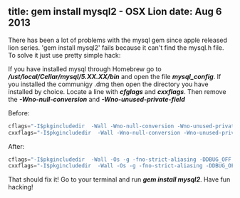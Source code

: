 title: gem install mysql2 - OSX Lion
date: Aug 6 2013
---

There has been a lot of problems with the mysql gem since apple released lion series. 'gem install mysql2' fails because it can't find the mysql.h file. To solve it just use pretty simple hack:

If you have installed mysql through Homebrew go to ***/ust/local/Cellar/mysql/5.XX.XX/bin*** and open the file ***mysql_config***. If you installed the communigy .dmg then open the directory you have installed by choice.
Locate a line with ***cfglags*** and ***cxxflags***. Then remove the  ***-Wno-null-conversion*** and ***-Wno-unused-private-field***

Before:
```js
cflags="-I$pkgincludedir  -Wall -Wno-null-conversion -Wno-unused-private-field -Os -g -fno-strict-aliasing -DDBUG_OFF " #note: end space!
cxxflags="-I$pkgincludedir  -Wall -Wno-null-conversion -Wno-unused-private-field -Os -g -fno-strict-aliasing -DDBUG_OFF " #note: end space!
```

After:
```js
cflags="-I$pkgincludedir  -Wall -Os -g -fno-strict-aliasing -DDBUG_OFF " #note: end space!
cxxflags="-I$pkgincludedir  -Wall -Os -g -fno-strict-aliasing -DDBUG_OFF " #note: end space!
```

That should fix it! Go to your terminal and run ***gem install mysql2***.
Have fun hacking!